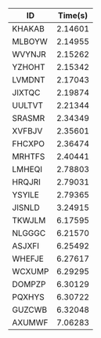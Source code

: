 |ID|Time(s)|
|-|-|
|KHAKAB|2.14601|
|MLBOYW|2.14955|
|WVYNJR|2.15262|
|YZHOHT|2.15342|
|LVMDNT|2.17043|
|JIXTQC|2.19874|
|UULTVT|2.21344|
|SRASMR|2.34349|
|XVFBJV|2.35601|
|FHCXPO|2.36474|
|MRHTFS|2.40441|
|LMHEQI|2.78803|
|HRQJRI|2.79031|
|YSYILE|2.79365|
|JISNLD|3.24915|
|TKWJLM|6.17595|
|NLGGGC|6.21570|
|ASJXFI|6.25492|
|WHEFJE|6.27617|
|WCXUMP|6.29295|
|DOMPZP|6.30129|
|PQXHYS|6.30722|
|GUZCWB|6.32048|
|AXUMWF|7.06283|
